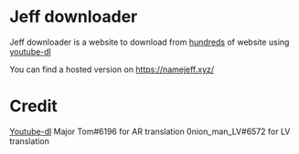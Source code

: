 # Jeff downloader

Jeff downloader is a website to download from [hundreds](https://ytdl-org.github.io/youtube-dl/supportedsites.html) of website using [youtube-dl](https://ytdl-org.github.io/youtube-dl/index.html)

You can find a hosted version on https://namejeff.xyz/

# Credit
[Youtube-dl](https://github.com/ytdl-org/youtube-dl/)
Major Tom#6196 for AR translation
0nion_man_LV#6572 for LV translation